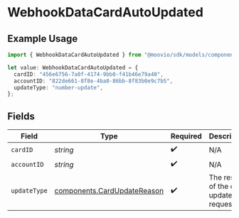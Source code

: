 # WebhookDataCardAutoUpdated

## Example Usage

```typescript
import { WebhookDataCardAutoUpdated } from "@moovio/sdk/models/components";

let value: WebhookDataCardAutoUpdated = {
  cardID: "456e6756-7a0f-4174-9bb0-f41b46e79a40",
  accountID: "822de661-8f8e-4ba0-86bb-8f83b0e9c7b5",
  updateType: "number-update",
};
```

## Fields

| Field                                                                      | Type                                                                       | Required                                                                   | Description                                                                | Example                                                                    |
| -------------------------------------------------------------------------- | -------------------------------------------------------------------------- | -------------------------------------------------------------------------- | -------------------------------------------------------------------------- | -------------------------------------------------------------------------- |
| `cardID`                                                                   | *string*                                                                   | :heavy_check_mark:                                                         | N/A                                                                        |                                                                            |
| `accountID`                                                                | *string*                                                                   | :heavy_check_mark:                                                         | N/A                                                                        |                                                                            |
| `updateType`                                                               | [components.CardUpdateReason](../../models/components/cardupdatereason.md) | :heavy_check_mark:                                                         | The results of the card update request.                                    | number-update                                                              |